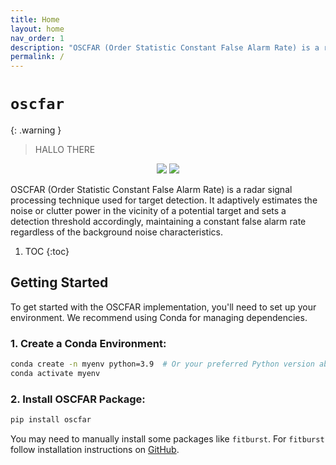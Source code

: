 ```yaml
---
title: Home
layout: home
nav_order: 1
description: "OSCFAR (Order Statistic Constant False Alarm Rate) is a radar signal processing technique used for target detection. It adaptively estimates the noise or clutter power in the vicinity of a potential target and sets a detection threshold accordingly, maintaining a constant false alarm rate regardless of the background noise characteristics."
permalink: /
---
```


# `oscfar`

{: .warning }

> HALLO THERE

<p align=center>
<a target="_blank" href="https://www.python.org/downloads/" title="Python version"><img src="https://img.shields.io/badge/python-%3E=_3.8-green.svg"></a>
<a target="_blank" href="https://pypi.org/project/oscfar/" title="PyPI version"><img src="https://img.shields.io/pypi/v/oscfar?logo=pypi"></a>
</p>

OSCFAR (Order Statistic Constant False Alarm Rate) is a radar signal processing technique used for target detection. It adaptively estimates the noise or clutter power in the vicinity of a potential target and sets a detection threshold accordingly, maintaining a constant false alarm rate regardless of the background noise characteristics.

1. TOC
   {:toc}

## Getting Started

To get started with the OSCFAR implementation, you'll need to set up your environment. We recommend using Conda for managing dependencies.

### **1. Create a Conda Environment:**

```bash
conda create -n myenv python=3.9  # Or your preferred Python version above 3.9
conda activate myenv
```

### **2. Install OSCFAR Package:**

```bash
pip install oscfar
```

You may need to manually install some packages like `fitburst`. For `fitburst` follow installation instructions on [GitHub](https://github.com/CHIMEFRB/fitburst).
